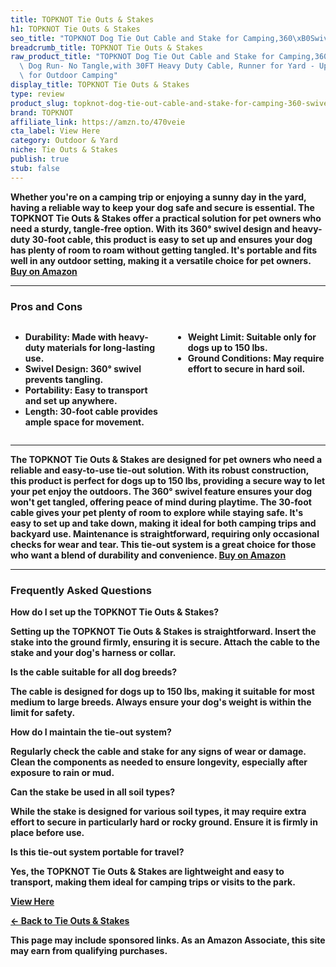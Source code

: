 ```yaml
---
title: TOPKNOT Tie Outs & Stakes
h1: TOPKNOT Tie Outs & Stakes
seo_title: "TOPKNOT Dog Tie Out Cable and Stake for Camping,360\xB0Swivel\u2026"
breadcrumb_title: TOPKNOT Tie Outs & Stakes
raw_product_title: "TOPKNOT Dog Tie Out Cable and Stake for Camping,360\xB0Swivel\
  \ Dog Run- No Tangle,with 30FT Heavy Duty Cable, Runner for Yard - Up to 150LBS,Ideal\
  \ for Outdoor Camping"
display_title: TOPKNOT Tie Outs & Stakes
type: review
product_slug: topknot-dog-tie-out-cable-and-stake-for-camping-360-swivel-dog-run-no-t-c7a36630
brand: TOPKNOT
affiliate_link: https://amzn.to/470veie
cta_label: View Here
category: Outdoor & Yard
niche: Tie Outs & Stakes
publish: true
stub: false
---
```


<div id="intro" class="full-width">
  <p><strong>Whether you're on a camping trip or enjoying a sunny day in the yard, having a reliable way to keep your dog safe and secure is essential. The TOPKNOT Tie Outs & Stakes offer a practical solution for pet owners who need a sturdy, tangle-free option. With its 360° swivel design and heavy-duty 30-foot cable, this product is easy to set up and ensures your dog has plenty of room to roam without getting tangled. It's portable and fits well in any outdoor setting, making it a versatile choice for pet owners. <a href="https://amzn.to/470veie" rel="nofollow sponsored noopener" target="_blank"><strong>Buy on Amazon</strong></a></p>
</div>

<hr />
<h3 id="pros-cons">Pros and Cons</h3>
<div class="pc-grid" style="display:grid;grid-template-columns:1fr 1fr;gap:16px;">
  <ul>
    <li><strong>Durability:</strong> Made with heavy-duty materials for long-lasting use.</li>
    <li><strong>Swivel Design:</strong> 360° swivel prevents tangling.</li>
    <li><strong>Portability:</strong> Easy to transport and set up anywhere.</li>
    <li><strong>Length:</strong> 30-foot cable provides ample space for movement.</li>
  </ul>
  <ul>
    <li><strong>Weight Limit:</strong> Suitable only for dogs up to 150 lbs.</li>
    <li><strong>Ground Conditions:</strong> May require effort to secure in hard soil.</li>
  </ul>
</div>
<hr />

<div class="full-width">
  <p>The TOPKNOT Tie Outs & Stakes are designed for pet owners who need a reliable and easy-to-use tie-out solution. With its robust construction, this product is perfect for dogs up to 150 lbs, providing a secure way to let your pet enjoy the outdoors. The 360° swivel feature ensures your dog won't get tangled, offering peace of mind during playtime. The 30-foot cable gives your pet plenty of room to explore while staying safe. It's easy to set up and take down, making it ideal for both camping trips and backyard use. Maintenance is straightforward, requiring only occasional checks for wear and tear. This tie-out system is a great choice for those who want a blend of durability and convenience. <a href="https://amzn.to/470veie" rel="nofollow sponsored noopener" target="_blank"><strong>Buy on Amazon</strong></a></p>
</div>

<hr />
<h3 id="faqs">Frequently Asked Questions</h3>

<p><strong>How do I set up the TOPKNOT Tie Outs & Stakes?</strong></p>
<p>Setting up the TOPKNOT Tie Outs & Stakes is straightforward. Insert the stake into the ground firmly, ensuring it is secure. Attach the cable to the stake and your dog's harness or collar.</p>

<p><strong>Is the cable suitable for all dog breeds?</strong></p>
<p>The cable is designed for dogs up to 150 lbs, making it suitable for most medium to large breeds. Always ensure your dog's weight is within the limit for safety.</p>

<p><strong>How do I maintain the tie-out system?</strong></p>
<p>Regularly check the cable and stake for any signs of wear or damage. Clean the components as needed to ensure longevity, especially after exposure to rain or mud.</p>

<p><strong>Can the stake be used in all soil types?</strong></p>
<p>While the stake is designed for various soil types, it may require extra effort to secure in particularly hard or rocky ground. Ensure it is firmly in place before use.</p>

<p><strong>Is this tie-out system portable for travel?</strong></p>
<p>Yes, the TOPKNOT Tie Outs & Stakes are lightweight and easy to transport, making them ideal for camping trips or visits to the park.</p>
<p><a class="btn" href="https://amzn.to/470veie" target="_blank" rel="nofollow sponsored noopener">View Here</a></p>
<p><a href="/roundups/outdoor-yard/tie-outs-stakes/">← Back to Tie Outs & Stakes</a></p>
<aside class="disclosure">This page may include sponsored links. As an Amazon Associate, this site may earn from qualifying purchases.</aside>
